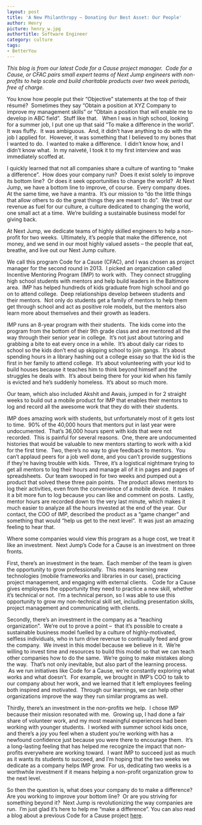 ```yaml
---
layout: post
title: 'A New Philanthropy – Donating Our Best Asset: Our People'
author: Henry
picture: henry_w.jpg
authortitle: Software Engineer
category: culture
tags:
- BetterYou
---
```



*This blog is from our latest Code for a Cause project manager.  Code for a Cause, or CFAC pairs small expert teams of Next Jump engineers with non-profits to help scale and build charitable products over two week periods, free of charge.*

You know how people put their “Objective” statements at the top of their résumé?  Sometimes they say “Obtain a position at XYZ Company to improve my management skills” or “Obtain a position that will enable me to develop in ABC field”.  Stuff like that.   When I was in high school, looking for a summer job, I put one up that said “To make a difference in the world”.  It was fluffy.  It was ambiguous.  And, it didn’t have anything to do with the job I applied for.  However, it was something that I believed to my bones that I wanted to do.  I wanted to make a difference.  I didn’t know how, and I didn’t know what.  In my naiveté, I took it to my first interview and was immediately scoffed at.

I quickly learned that not all companies share a culture of wanting to “make a difference”.  How does your company run?  Does it exist solely to improve its bottom line?  Or does it seek opportunities to change the world?  At Next Jump, we have a bottom line to improve, of course.  Every company does.  At the same time, we have a mantra.  It’s our mission to “do the little things that allow others to do the great things they are meant to do”.  We treat our revenue as fuel for our culture, a culture dedicated to changing the world, one small act at a time.  We’re building a sustainable business model for giving back. 

At Next Jump, we dedicate teams of highly skilled engineers to help a non-profit for two weeks.  Ultimately, it’s people that make the difference, not money, and we send in our most highly valued assets – the people that eat, breathe, and live out our Next Jump culture.

We call this program Code for a Cause (CFAC), and I was chosen as project manager for the second round in 2013.  I picked an organization called Incentive Mentoring Program (IMP) to work with.  They connect struggling high school students with mentors and help build leaders in the Baltimore area.  IMP has helped hundreds of kids graduate from high school and go on to attend college.  Deep relationships develop between students and their mentors.  Not only do students get a family of mentors to help them get through school and act as positive role models, but the mentors also learn more about themselves and their growth as leaders.

IMP runs an 8-year program with their students.  The kids come into the program from the bottom of their 9th grade class and are mentored all the way through their senior year in college.  It’s not just about tutoring and grabbing a bite to eat every once in a while.  It’s about daily car rides to school so the kids don’t end up skipping school to join gangs.  It’s about spending hours in a library hashing out a college essay so that the kid is the first in her family to attend college.  It’s about volunteering with your kid to build houses because it teaches him to think beyond himself and the struggles he deals with.  It’s about being there for your kid when his family is evicted and he’s suddenly homeless.  It’s about so much more.

Our team, which also included Akshit and Awais, jumped in for 2 straight weeks to build out a mobile product for IMP that enables their mentors to log and record all the awesome work that they do with their students.

IMP does amazing work with students, but unfortunately most of it gets lost to time.  90% of the 40,000 hours that mentors put in last year were undocumented.  That’s 36,000 hours spent with kids that were not recorded.  This is painful for several reasons.  One, there are undocumented histories that would be valuable to new mentors starting to work with a kid for the first time.  Two, there’s no way to give feedback to mentors.  You can’t applaud peers for a job well done, and you can’t provide suggestions if they’re having trouble with kids.  Three, it’s a logistical nightmare trying to get all mentors to log their hours and manage all of it in pages and pages of spreadsheets.  Our team swooped in for two weeks and pumped out a product that solved these three pain points.  The product allows mentors to log their activities, even from the convenience of a mobile device.  It makes it a bit more fun to log because you can like and comment on posts.  Lastly, mentor hours are recorded down to the very last minute, which makes it much easier to analyze all the hours invested at the end of the year.  Our contact, the COO of IMP, described the product as a “game changer” and something that would “help us get to the next level”.  It was just an amazing feeling to hear that.

Where some companies would view this program as a huge cost, we treat it like an investment.  Next Jump’s Code for a Cause is an investment on three fronts.

First, there’s an investment in the team.  Each member of the team is given the opportunity to grow professionally.  This means learning new technologies (mobile frameworks and libraries in our case), practicing project management, and engaging with external clients.   Code for a Cause gives employees the opportunity they need to practice a new skill, whether it’s technical or not.  I’m a technical person, so I was able to use this opportunity to grow my non-technical skill set, including presentation skills, project management and communicating with clients.

Secondly, there’s an investment in the company as a “teaching organization”.  We’re out to prove a point –  that it’s possible to create a sustainable business model fuelled by a culture of highly-motivated, selfless individuals, who in turn drive revenue to continually feed and grow the company.  We invest in this model because we believe in it.  We’re willing to invest time and resources to build this model so that we can teach other companies how to do the same.  We’re going to make mistakes along the way.  That’s not only inevitable, but also part of the learning process.  As we run initiatives like Code for a Cause, we’re constantly exploring what works and what doesn’t.  For example, we brought in IMP’s COO to talk to our company about her work, and we learned that it left employees feeling both inspired and motivated.  Through our learnings, we can help other organizations improve the way they run similar programs as well.

Thirdly, there’s an investment in the non-profits we help.  I chose IMP because their mission resonated with me.  Growing up, I had done a fair share of volunteer work, and my most meaningful experiences had been working with younger students.  I worked with summer school kids once, and there’s a joy you feel when a student you’re working with has a newfound confidence just because you were there to encourage them.  It’s a long-lasting feeling that has helped me recognize the impact that non-profits everywhere are working toward.  I want IMP to succeed just as much as it wants its students to succeed, and I’m hoping that the two weeks we dedicate as a company helps IMP grow.  For us, dedicating two weeks is a worthwhile investment if it means helping a non-profit organization grow to the next level.

So then the question is, what does your company do to make a difference?  Are you working to improve your bottom line?  Or are you striving for something beyond it?  Next Jump is revolutionizing the way companies are run.  I’m just glad it’s here to help me “make a difference”.
You can also read a blog about a previous Code for a Cause project [here](/2013/02/03/corporations-can-create-a-better-world.html).
